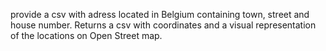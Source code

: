 provide a csv with adress located in Belgium containing town, street and house number. Returns a csv with coordinates and a visual representation of the locations on Open Street map.

